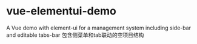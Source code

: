 # vue-elementui-demo
A Vue demo with element-ui for a  management system including side-bar and editable tabs-bar
包含侧菜单和tab联动的空项目结构

